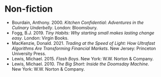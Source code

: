 # Non-fiction

* Bourdain, Anthony. 2000. _Kitchen Confidential: Adventures in the Culinary Underbelly_. London: Bloomsbury.
* Fogg, B.J. 2019. _Tiny Habits: Why starting small makes lasting change easy_. London: Virgin Books.
* MacKenzie, Donald. 2021. _Trading at the Speed of Light: How Ultrafast Algorithms Are Transforming Financial Markets_. New Jersey: Princeton University Press.
* Lewis, Michael. 2015. _Flash Boys_. New York: W.W. Norton & Company.
* Lewis, Michael. 2010. _The Big Short: Inside the Doomsday Machine_. New York: W.W. Norton & Company.
